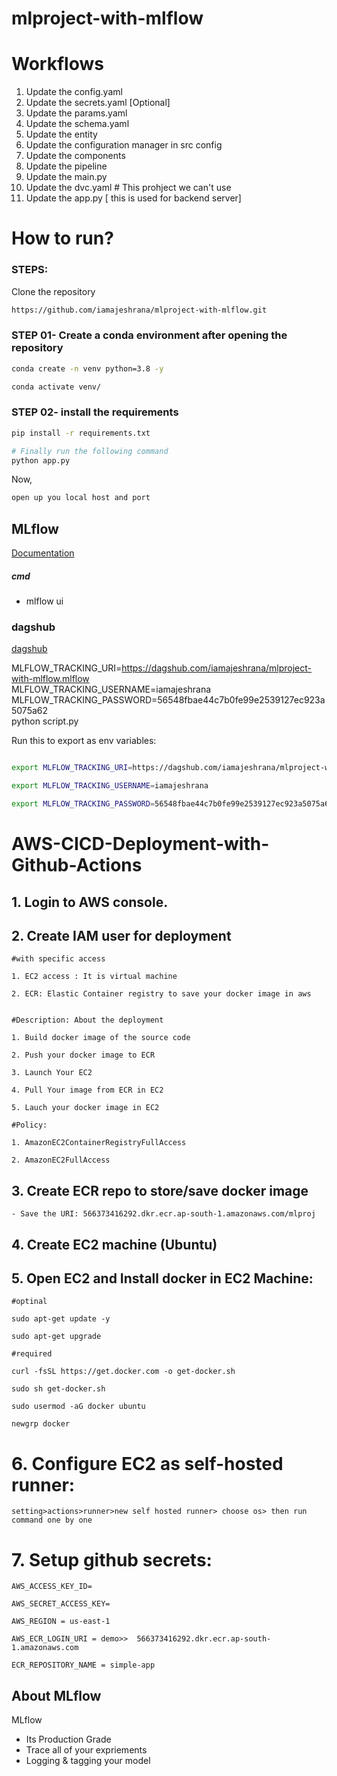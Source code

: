 # mlproject-with-mlflow



# Workflows
1. Update the config.yaml
2. Update the secrets.yaml [Optional]
3. Update the params.yaml
4. Update the schema.yaml
5. Update the entity
6. Update the configuration manager in src config
7. Update the components
8. Update the pipeline
9. Update the main.py
10. Update the dvc.yaml # This prohject we can't use
11. Update the app.py [ this is used for backend server]


# How to run?
### STEPS:

Clone the repository

```bash
https://github.com/iamajeshrana/mlproject-with-mlflow.git
```
### STEP 01- Create a conda environment after opening the repository

```bash
conda create -n venv python=3.8 -y
```

```bash
conda activate venv/
```


### STEP 02- install the requirements
```bash
pip install -r requirements.txt
```


```bash
# Finally run the following command
python app.py
```

Now,
```bash
open up you local host and port
```



## MLflow

[Documentation](https://mlflow.org/docs/latest/index.html)


##### cmd
- mlflow ui

### dagshub
[dagshub](https://dagshub.com/)

MLFLOW_TRACKING_URI=https://dagshub.com/iamajeshrana/mlproject-with-mlflow.mlflow  \
MLFLOW_TRACKING_USERNAME=iamajeshrana \
MLFLOW_TRACKING_PASSWORD=56548fbae44c7b0fe99e2539127ec923a5075a62 \
python script.py

Run this to export as env variables:

```bash

export MLFLOW_TRACKING_URI=https://dagshub.com/iamajeshrana/mlproject-with-mlflow.mlflow

export MLFLOW_TRACKING_USERNAME=iamajeshrana

export MLFLOW_TRACKING_PASSWORD=56548fbae44c7b0fe99e2539127ec923a5075a62

```



# AWS-CICD-Deployment-with-Github-Actions

## 1. Login to AWS console.

## 2. Create IAM user for deployment

	#with specific access

	1. EC2 access : It is virtual machine

	2. ECR: Elastic Container registry to save your docker image in aws


	#Description: About the deployment

	1. Build docker image of the source code

	2. Push your docker image to ECR

	3. Launch Your EC2 

	4. Pull Your image from ECR in EC2

	5. Lauch your docker image in EC2

	#Policy:

	1. AmazonEC2ContainerRegistryFullAccess

	2. AmazonEC2FullAccess

	
## 3. Create ECR repo to store/save docker image
    - Save the URI: 566373416292.dkr.ecr.ap-south-1.amazonaws.com/mlproj

	
## 4. Create EC2 machine (Ubuntu) 

## 5. Open EC2 and Install docker in EC2 Machine:
	
	
	#optinal

	sudo apt-get update -y

	sudo apt-get upgrade
	
	#required

	curl -fsSL https://get.docker.com -o get-docker.sh

	sudo sh get-docker.sh

	sudo usermod -aG docker ubuntu

	newgrp docker
	
# 6. Configure EC2 as self-hosted runner:
    setting>actions>runner>new self hosted runner> choose os> then run command one by one


# 7. Setup github secrets:

    AWS_ACCESS_KEY_ID=

    AWS_SECRET_ACCESS_KEY=

    AWS_REGION = us-east-1

    AWS_ECR_LOGIN_URI = demo>>  566373416292.dkr.ecr.ap-south-1.amazonaws.com

    ECR_REPOSITORY_NAME = simple-app




## About MLflow 
MLflow

 - Its Production Grade
 - Trace all of your expriements
 - Logging & tagging your model



